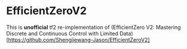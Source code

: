 # EfficientZeroV2

This is **unofficial** tf2 re-implementation of (EfficientZero V2: Mastering Discrete and Continuous Control with Limited Data)[https://github.com/Shengjiewang-Jason/EfficientZeroV2]
